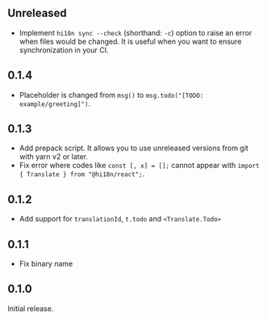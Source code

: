 ## Unreleased

- Implement `hi18n sync --check` (shorthand: `-c`) option to raise an error when files would be changed.
  It is useful when you want to ensure synchronization in your CI.

## 0.1.4

- Placeholder is changed from `msg()` to `msg.todo("[TODO: example/greeting]")`.

## 0.1.3

- Add prepack script. It allows you to use unreleased versions from git with yarn v2 or later.
- Fix error where codes like `const [, x] = [];` cannot appear with `import { Translate } from "@hi18n/react";`.

## 0.1.2

- Add support for `translationId`, `t.todo` and `<Translate.Todo>`

## 0.1.1

- Fix binary name

## 0.1.0

Initial release.
